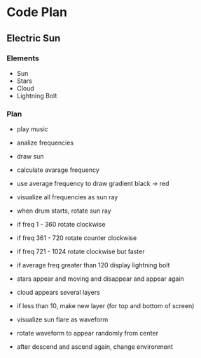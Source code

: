 # Code Plan
## Electric Sun

### Elements
* Sun
* Stars
* Cloud
* Lightning Bolt

### Plan
* play music
* analize frequencies
* draw sun 
* calculate avarage frequency
* use average frequency to draw gradient black -> red 
* visualize all frequencies as sun ray
* when drum starts, rotate sun ray
* if freq 1 - 360 rotate clockwise
* if freq 361 - 720 rotate counter clockwise
* if freq 721 - 1024 rotate clockwise but faster
* if average freq greater than 120 display lightning bolt

* stars appear and moving and disappear and appear again
* cloud appears several layers
* if less than 10, make new layer (for top and bottom of screen)
* visualize sun flare as waveform
* rotate waveform to appear randomly from center 
* after descend and ascend again, change environment
